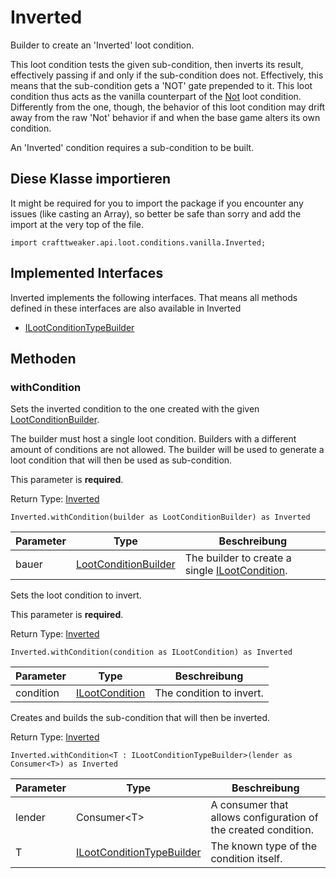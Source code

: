 # Inverted

Builder to create an 'Inverted' loot condition.

 This loot condition tests the given sub-condition, then inverts its result, effectively passing if and only if the sub-condition does not. Effectively, this means that the sub-condition gets a 'NOT' gate prepended to it. This loot condition thus acts as the vanilla counterpart of the [Not](/vanilla/api/loot/conditions/crafttweaker/Not) loot condition. Differently from the one, though, the behavior of this loot condition may drift away from the raw 'Not' behavior if and when the base game alters its own condition.

 An 'Inverted' condition requires a sub-condition to be built.

## Diese Klasse importieren

It might be required for you to import the package if you encounter any issues (like casting an Array), so better be safe than sorry and add the import at the very top of the file.
```zenscript
import crafttweaker.api.loot.conditions.vanilla.Inverted;
```


## Implemented Interfaces
Inverted implements the following interfaces. That means all methods defined in these interfaces are also available in Inverted

- [ILootConditionTypeBuilder](/vanilla/api/loot/conditions/ILootConditionTypeBuilder)

## Methoden

### withCondition

Sets the inverted condition to the one created with the given [LootConditionBuilder](/vanilla/api/loot/conditions/LootConditionBuilder).

 The builder must host a single loot condition. Builders with a different amount of conditions are not allowed. The builder will be used to generate a loot condition that will then be used as sub-condition.

 This parameter is <strong>required</strong>.

Return Type: [Inverted](/vanilla/api/loot/conditions/vanilla/Inverted)

```zenscript
Inverted.withCondition(builder as LootConditionBuilder) as Inverted
```

| Parameter | Type                                                                      | Beschreibung                                                                                  |
| --------- | ------------------------------------------------------------------------- | --------------------------------------------------------------------------------------------- |
| bauer     | [LootConditionBuilder](/vanilla/api/loot/conditions/LootConditionBuilder) | The builder to create a single [ILootCondition](/vanilla/api/loot/conditions/ILootCondition). |


Sets the loot condition to invert.

 This parameter is <strong>required</strong>.

Return Type: [Inverted](/vanilla/api/loot/conditions/vanilla/Inverted)

```zenscript
Inverted.withCondition(condition as ILootCondition) as Inverted
```

| Parameter | Type                                                          | Beschreibung             |
| --------- | ------------------------------------------------------------- | ------------------------ |
| condition | [ILootCondition](/vanilla/api/loot/conditions/ILootCondition) | The condition to invert. |


Creates and builds the sub-condition that will then be inverted.

Return Type: [Inverted](/vanilla/api/loot/conditions/vanilla/Inverted)

```zenscript
Inverted.withCondition<T : ILootConditionTypeBuilder>(lender as Consumer<T>) as Inverted
```

| Parameter | Type                                                                                | Beschreibung                                                   |
| --------- | ----------------------------------------------------------------------------------- | -------------------------------------------------------------- |
| lender    | Consumer&lt;T&gt;                                                       | A consumer that allows configuration of the created condition. |
| T         | [ILootConditionTypeBuilder](/vanilla/api/loot/conditions/ILootConditionTypeBuilder) | The known type of the condition itself.                        |



